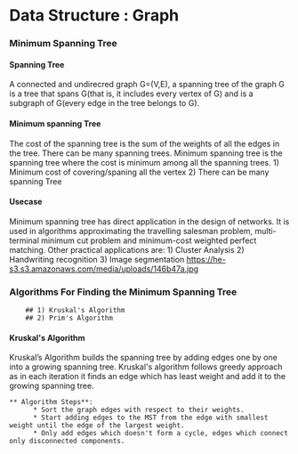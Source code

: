 # Data Structure : Graph 

### Minimum Spanning Tree

#### Spanning Tree
A connected and undirecred graph G=(V,E), a spanning tree of the graph G is a tree that spans G(that is, it includes every vertex of G) and is a subgraph of G(every edge in the tree belongs to G).
#### Minimum spanning Tree
The cost of the spanning tree is the sum of the weights of all the edges in the tree. There can be many spanning trees. Minimum spanning tree is the spanning tree where the cost is minimum among all the spanning trees.
    1) Minimum cost of covering/spaning all the vertex
    2) There can be many spanning Tree

#### Usecase
Minimum spanning tree has direct application in the design of networks. It is used in algorithms approximating the travelling salesman problem, multi-terminal minimum cut problem and minimum-cost weighted perfect matching. Other practical applications are:
    1) Cluster Analysis
    2) Handwriting recognition
    3) Image segmentation
https://he-s3.s3.amazonaws.com/media/uploads/146b47a.jpg


### Algorithms For Finding the Minimum Spanning Tree
        ## 1) Kruskal's Algorithm
        ## 2) Prim's Algorithm
     
#### Kruskal's Algorithm
Kruskal’s Algorithm builds the spanning tree by adding edges one by one into a growing spanning tree. Kruskal's algorithm follows greedy approach as in each iteration it finds an edge which has least weight and add it to the growing spanning tree. 

    ** Algorithm Steps**:
          * Sort the graph edges with respect to their weights.
          * Start adding edges to the MST from the edge with smallest weight until the edge of the largest weight.
          * Only add edges which doesn't form a cycle, edges which connect only disconnected components.
       
